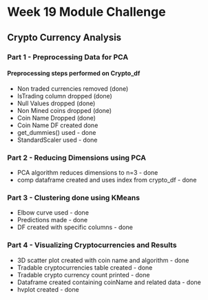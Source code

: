 # Week 19 Module Challenge 
## Crypto Currency Analysis 

### Part 1 - Preprocessing Data for PCA 
#### Preprocessing steps performed on Crypto_df 
*  Non traded currencies removed (done)
*  IsTrading column dropped (done)
*  Null Values dropped (done) 
*  Non Mined coins dropped (done) 
*  Coin Name Dropped (done) 
*  Coin Name DF created done
*  get_dummies() used - done 
*  StandardScaler used - done 

### Part 2 - Reducing Dimensions using PCA 
*  PCA algorithm reduces dimensions to n=3 - done 
*  comp dataframe created and uses index from crypto_df - done 

### Part 3 - Clustering done using KMeans 
*  Elbow curve used - done 
*  Predictions made - done 
*  DF created with specific columns - done 

### Part 4 - Visualizing Cryptocurrencies and Results 
*  3D scatter plot created with coin name and algorithm  - done
*  Tradable cryptocurrencies table created - done
*  Tradable crypto currency count printed - done 
*  Dataframe created containing coinName and related data - done 
*  hvplot created - done 
